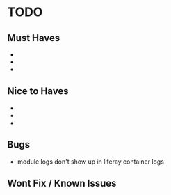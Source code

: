# TODO

## Must Haves

-
-
-

## Nice to Haves

-
-
-

## Bugs

- module logs don't show up in liferay container logs

## Wont Fix / Known Issues
